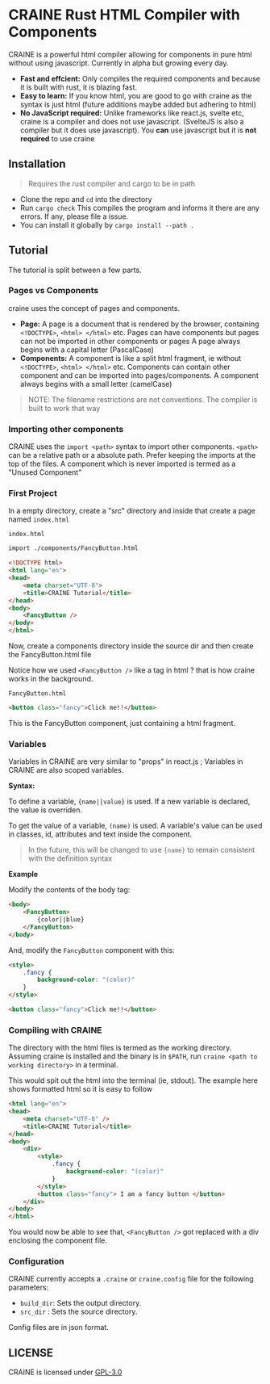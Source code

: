# CRAINE Rust HTML Compiler with Components

CRAINE is a powerful html compiler allowing for components in pure html without using javascript. Currently in alpha but growing every day. 

- **Fast and effcient:** Only compiles the required components and because it is built with rust, it is blazing fast.
- **Easy to learn:** If you know html, you are good to go with craine as the syntax is just html (future additions maybe added but adhering to html)
- **No JavaScript required:** Unlike frameworks like react.js, svelte etc, craine is a compiler and does not use javascript. (SvelteJS is also a compiler but it does use javascript).
You **can** use javascript but it is **not required** to use craine

## Installation
> Requires the rust compiler and cargo to be in path

- Clone the repo and `cd` into the directory
- Run `cargo check` This compiles the program and informs it there are any errors. If any, please file a issue.
- You can install it globally by `cargo install --path .`

## Tutorial

The tutorial is split between a few parts.

### Pages vs Components
craine uses the concept of pages and components.

- **Page:** A page is a document that is rendered by the browser, containing `<!DOCTYPE>`, `<html> </html>` etc. Pages can have components but pages can not be imported in other components or pages
A page always begins with a capital letter (PascalCase)
- **Components:** A component is like a split html fragment, ie without `<!DOCTYPE>`, `<html> </html>` etc. Components can contain other component and can be imported into pages/components.
A component always begins with a small letter (camelCase)

> NOTE: The filename restrictions are not conventions. The compiler is built to work that way

### Importing other components
CRAINE uses the `import <path>` syntax to import other components. `<path>` can be a relative path or a absolute path. Prefer keeping the imports at the top of the files. A component which is never imported is termed as a "Unused Component"

### First Project

In a empty directory, create a "src" directory and inside that create a page named `index.html`

`index.html`

```html
import ./components/FancyButton.html

<!DOCTYPE html>
<html lang="en">
<head>
    <meta charset="UTF-8">
    <title>CRAINE Tutorial</title>
</head>
<body>
    <FancyButton />
</body>
</html>
```

Now, create a components directory inside the source dir and then create the FancyButton.html file

Notice how we used `<FancyButton />` like a tag in html ? that is how craine works in the background.

`FancyButton.html`

```html
<button class="fancy">Click me!!</button>
```

This is the FancyButton component, just containing a html fragment.

### Variables

Variables in CRAINE are very similar to "props" in react.js ; Variables in CRAINE are also scoped variables.

**Syntax:**

To define a variable, `{name||value}` is used. If a new variable is declared, the value is overriden. 

To get the value of a variable, `(name)` is used. A variable's value can be used in classes, id, attributes and text inside the component.

> In the future, this will be changed to use `{name}` to remain consistent with the definition syntax

**Example**

Modify the contents of the body tag:

```html
<body>
    <FancyButton>
        {color||blue}
    </FancyButton>
</body>
```

And, modify the `FancyButton` component with this:

```html
<style>
    .fancy {
        background-color: "(color)"
    }
</style>

<button class="fancy">Click me!!</button>
```

### Compiling with CRAINE

The directory with the html files is termed as the working directory. Assuming craine is installed and the binary is in `$PATH`, run `craine <path to working directory>` in a terminal.

This would spit out the html into the terminal (ie, stdout). The example here shows formatted html so it is easy to follow

```html
<html lang="en">
<head>
    <meta charset="UTF-8" />
    <title>CRAINE Tutorial</title>
</head>
<body>
    <div>
        <style>
            .fancy {
                background-color: "(color)"
            }
        </style>
        <button class="fancy"> I am a fancy button </button>
    </div>
</body>
</html>
```

You would now be able to see that, `<FancyButton />` got replaced with a div enclosing the component file.

### Configuration

CRAINE currently accepts a `.craine` or `craine.config` file for the following parameters:
- `build_dir`: Sets the output directory.
- `src_dir` : Sets the source directory.

Config files are in json format.

## LICENSE
CRAINE is licensed under [GPL-3.0](./LICENSE)
